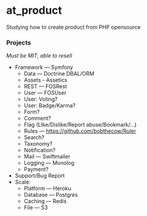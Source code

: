at_product
==========

Studying how to create product from PHP opensource

### Projects

_Must be MIT, able to resell_

- Framework — Symfony
  - Data — Doctrine DBAL/ORM
  - Assets - Assetics
  - REST — FOSRest
  - User — FOSUser
  - User: Voting?
  - User: Badge/Karma?
  - Form?
  - Comment?
  - Flag (LIke/Dislike/Report abuse/Bookmark/…)
  - Rules — https://github.com/bobthecow/Ruler
  - Search?
  - Taxonomy?
  - Notification?
  - Mail — Swiftmailer
  - Logging — Monolog
  - Payment?
- Support/Bug Report
- Scale:
  - Platform — Heroku
  - Database — Postgres
  - Caching — Redis
  - File — S3
